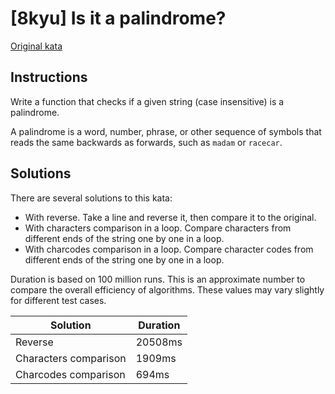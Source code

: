 # [8kyu] Is it a palindrome?

[Original kata](https://www.codewars.com/kata/57a1fd2ce298a731b20006a4)

## Instructions

Write a function that checks if a given string (case insensitive) is a palindrome.

A palindrome is a word, number, phrase, or other sequence of symbols that reads the same backwards as forwards, such as `madam` or `racecar`.

## Solutions

There are several solutions to this kata:

- With reverse. Take a line and reverse it, then compare it to the original.
- With characters comparison in a loop. Compare characters from different ends of the string one by one in a loop.
- With charcodes comparison in a loop. Compare character codes from different ends of the string one by one in a loop.

Duration is based on 100 million runs. This is an approximate number to compare the overall efficiency of algorithms. These values ​​may vary slightly for different test cases.

| Solution              | Duration |
| --------------------- | -------- |
| Reverse               | 20508ms  |
| Characters comparison | 1909ms   |
| Charcodes comparison  | 694ms    |
